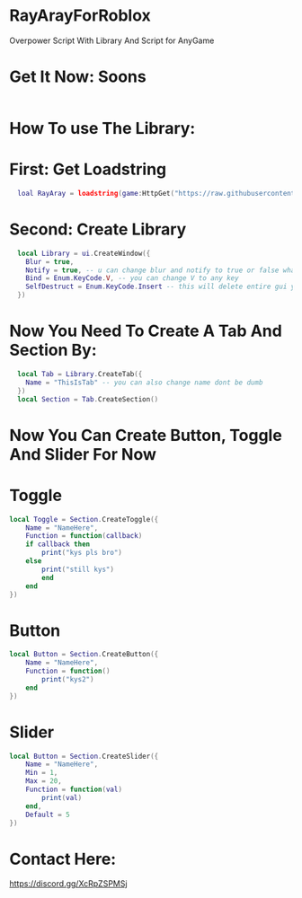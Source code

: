 # RayArayForRoblox
Overpower Script With Library And Script for AnyGame
# Get It Now: Soons
```lua

```

# How To use The Library:

# First: Get Loadstring
```lua
  loal RayAray = loadstring(game:HttpGet("https://raw.githubusercontent.com/IlikeScript1234/RayArayForRoblox.lua/main/GuiLibrary.lua", true))()
```

# Second: Create Library
```lua
  local Library = ui.CreateWindow({
  	Blur = true,
  	Notify = true, -- u can change blur and notify to true or false whatever you want
  	Bind = Enum.KeyCode.V, -- you can change V to any key
  	SelfDestruct = Enum.KeyCode.Insert -- this will delete entire gui you can also change this
  })
```

# Now You Need To Create A Tab And Section By:
```lua
  local Tab = Library.CreateTab({
  	Name = "ThisIsTab" -- you can also change name dont be dumb
  })
  local Section = Tab.CreateSection()
```

# Now You Can Create Button, Toggle And Slider For Now

# Toggle
```lua
local Toggle = Section.CreateToggle({
	Name = "NameHere",
	Function = function(callback)
	if callback then
		print("kys pls bro")
	else
		print("still kys")
		end
	end	
})
```

# Button
```lua
local Button = Section.CreateButton({
	Name = "NameHere",
	Function = function()
		print("kys2")
	end	
})
```
# Slider
```lua
local Button = Section.CreateSlider({
    Name = "NameHere",
    Min = 1,
    Max = 20,
    Function = function(val)
        print(val)
    end,
    Default = 5
})
```

# Contact Here:

https://discord.gg/XcRpZSPMSj
